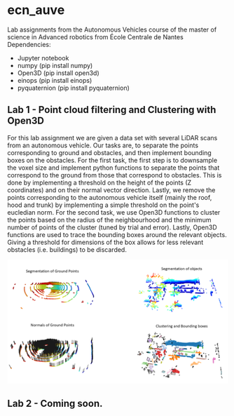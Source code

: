 # ecn_auve
Lab assignments from the Autonomous Vehicles course of the master of science in Advanced robotics from École Centrale de Nantes
Dependencies:
- Jupyter notebook
- numpy (pip install numpy)
- Open3D (pip install open3d)
- einops (pip install einops)
- pyquaternion (pip install pyquaternion) 

## Lab 1 - Point cloud filtering and Clustering with Open3D
For this lab assignment we are given a data set with several LiDAR scans from an autonomous vehicle. Our tasks are, to separate the points corresponding to ground and obstacles, and then implement bounding boxes on the obstacles.
For the first task, the first step is to downsample the voxel size and implement python functions to separate the points that correspond to the ground from those that correspond to obstacles. This is done by implementing a threshold on the height of the points (Z coordinates) and on their normal vector direction. Lastly, we remove the points corresponding to the autonomous vehicle itself (mainly the roof, hood and trunk) by implementing a simple threshold on the point's eucledian norm.
For the second task, we use Open3D functions to cluster the points based on the radius of the neighbourhood and the minimum number of points of the cluster (tuned by trial and error).
Lastly, Open3D functions are used to trace the bounding boxes around the relevant objects. Giving a threshold for dimensions of the box allows for less relevant obstacles (i.e. buildings) to be discarded.

![Results after completion](Lab1/Slide1.PNG)

## Lab 2 - Coming soon.
